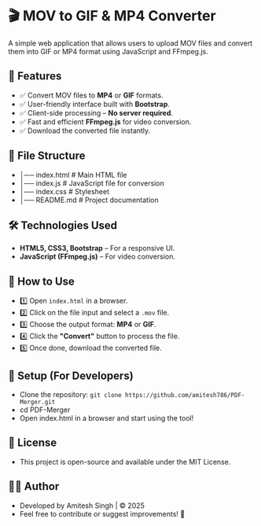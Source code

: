 # 🎬 MOV to GIF & MP4 Converter
A simple web application that allows users to upload MOV files and convert them into GIF or MP4 format using JavaScript and FFmpeg.js.

## 🚀 Features
- ✅ Convert MOV files to **MP4** or **GIF** formats.  
- ✅ User-friendly interface built with **Bootstrap**.  
- ✅ Client-side processing – **No server required**.  
- ✅ Fast and efficient **FFmpeg.js** for video conversion.  
- ✅ Download the converted file instantly.

## 📂 File Structure
- │── index.html           # Main HTML file
- │── index.js             # JavaScript file for conversion
- │── index.css            # Stylesheet
- │── README.md            # Project documentation

## 🛠️ Technologies Used
- **HTML5, CSS3, Bootstrap** – For a responsive UI.  
- **JavaScript (FFmpeg.js)** – For video conversion.

## 📌 How to Use
- 1️⃣ Open `index.html` in a browser.  
- 2️⃣ Click on the file input and select a `.mov` file.  
- 3️⃣ Choose the output format: **MP4** or **GIF**.  
- 4️⃣ Click the **"Convert"** button to process the file.  
- 5️⃣ Once done, download the converted file.

## 🔧 Setup (For Developers)
- Clone the repository: `git clone https://github.com/amitesh786/PDF-Merger.git`
- cd PDF-Merger
- Open index.html in a browser and start using the tool!

## 📜 License
- This project is open-source and available under the MIT License.

## 👨‍💻 Author
- Developed by Amitesh Singh | © 2025
- Feel free to contribute or suggest improvements! 🚀
